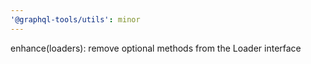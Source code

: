 ```yaml
---
'@graphql-tools/utils': minor
---
```


enhance(loaders): remove optional methods from the Loader interface
